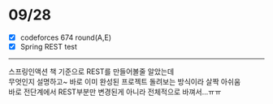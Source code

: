 # 09/28

- [x] codeforces 674 round(A,E)
- [x] Spring REST test
--------------------------------------
스프링인액션 책 기준으로 REST를 만들어볼줄 알았는데<br/>
무엇인지 설명하고~ 바로 이미 완성된 프로젝트 돌려보는 방식이라 살짝 아쉬움<br/>
바로 전단계에서 REST부분만 변경된게 아니라 전체적으로 바껴서...ㅠㅠ<br/>







